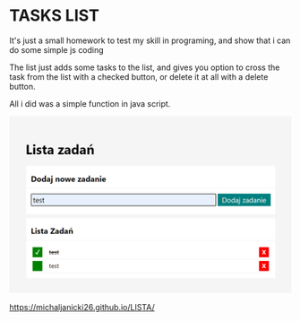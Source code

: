 # TASKS LIST
It's just a small homework to test my skill in programing, and show that i can do some simple js coding

The list just adds some tasks to the list, and gives you option to cross the task from the list with a checked button, or delete it at all with a delete button.

All i did was a simple function in java script.

![sample](images/sample.png)

https://michaljanicki26.github.io/LISTA/
